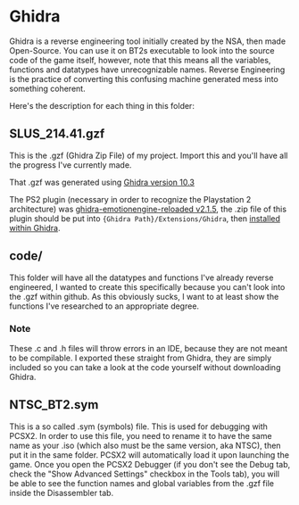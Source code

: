 # Ghidra
Ghidra is a reverse engineering tool initially created by the NSA, then made Open-Source. You can use it on BT2s executable to look into the source code of the game itself, however, note that this means all the variables, functions and datatypes have unrecognizable names. Reverse Engineering is the practice of converting this confusing machine generated mess into something coherent.

Here's the description for each thing in this folder:

## SLUS_214.41.gzf
This is the .gzf (Ghidra Zip File) of my project. Import this and you'll have all the progress I've currently made.

That .gzf was generated using [Ghidra version 10.3](https://github.com/NationalSecurityAgency/ghidra/releases/tag/Ghidra_10.3_build)

The PS2 plugin (necessary in order to recognize the Playstation 2 architecture) was [ghidra-emotionengine-reloaded v2.1.5](https://github.com/chaoticgd/ghidra-emotionengine-reloaded/releases/tag/v2.1.5), the .zip file of this plugin should be put into `{Ghidra Path}/Extensions/Ghidra`, then [installed within Ghidra](https://ghidra-sre.org/InstallationGuide.html#Extensions).

## code/
This folder will have all the datatypes and functions I've already reverse engineered, I wanted to create this specifically because you can't look into the .gzf within github. As this obviously sucks, I want to at least show the functions I've researched to an appropriate degree.

### Note
These .c and .h files will throw errors in an IDE, because they are not meant to be compilable. I exported these straight from Ghidra, they are simply included so you can take a look at the code yourself without downloading Ghidra.

## NTSC_BT2.sym
This is a so called .sym (symbols) file. This is used for debugging with PCSX2.
In order to use this file, you need to rename it to have the same name as your .iso (which also must be the same version, aka NTSC), then put it in the same folder. PCSX2 will automatically load it upon launching the game.
Once you open the PCSX2 Debugger (if you don't see the Debug tab, check the "Show Advanced Settings" checkbox in the Tools tab), you will be able to see the function names and global variables from the .gzf file inside the Disassembler tab.

